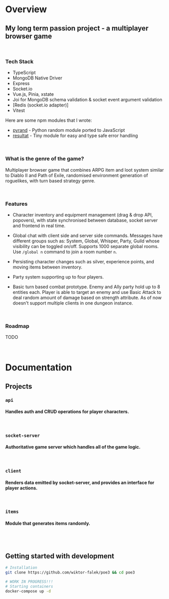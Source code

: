 # Overview

## My long term passion project - a multiplayer browser game

<br>

### Tech Stack

- TypeScript
- MongoDB Native Driver
- Express
- Socket.io
- Vue.js, Pinia, xstate
- Joi for MongoDB schema validation & socket event argument validation
- [Redis (socket.io adapter)]
- Vitest

Here are some npm modules that I wrote:

- [pyrand](https://github.com/wiktor-falek/pyrand) - Python random module ported to JavaScript
- [resultat](https://github.com/wiktor-falek/resultat) - Tiny module for easy and type safe error handling

<br>

### What is the genre of the game?

Multiplayer browser game that combines ARPG item and loot system similar to Diablo II and Path of Exile,
randomised environment generation of roguelikes, with turn based strategy genre.

<br>

### Features

- Character inventory and equipment management (drag & drop API, popovers), with state synchronised between database, socket server and frontend in real time.

- Global chat with client side and server side commands. Messages have different groups such as: System, Global, Whisper, Party, Guild whose visibility can be toggled on/off. Supports 1000 separate global rooms. Use `/global n` command to join a room number `n`.

- Persisting character changes such as silver, experience points, and moving items between inventory.

- Party system supporting up to four players.

- Basic turn based combat prototype. Enemy and Ally party hold up to 8 entities each. Player is able to target an enemy and use Basic Attack to deal random amount of damage based on strength attribute. As of now doesn't support multiple clients in one dungeon instance.

<br>

### Roadmap

TODO

<br>

# Documentation

## Projects

### **`api`**

#### Handles auth and CRUD operations for player characters.

<br>

### **`socket-server`**

#### Authoritative game server which handles all of the game logic.

<br>

### **`client`**

#### Renders data emitted by socket-server, and provides an interface for player actions.

<br>

### **`items`**

#### Module that generates items randomly.

<br>
<br>

## Getting started with development

```bash
# Installation
git clone https://github.com/wiktor-falek/poe3 && cd poe3

# WORK IN PROGRESS!!!
# Starting containers
docker-compose up -d
```
